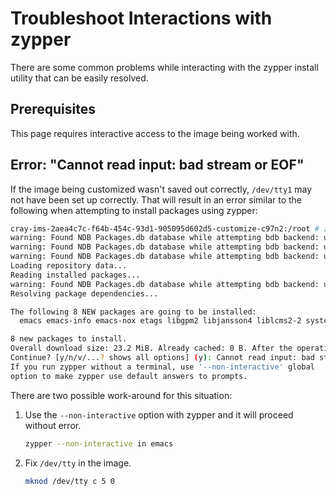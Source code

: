 # Troubleshoot Interactions with zypper

There are some common problems while interacting with the zypper install utility that can be easily resolved.

## Prerequisites

This page requires interactive access to the image being worked with.

## Error: "Cannot read input: bad stream or EOF"

If the image being customized wasn't saved out correctly, `/dev/tty1` may not have been set up
correctly. That will result in an error similar to the following when attempting to install
packages using zypper:

```bash
cray-ims-2aea4c7c-f64b-454c-93d1-905095d602d5-customize-c97n2:/root # zypper in emacs
warning: Found NDB Packages.db database while attempting bdb backend: using ndb backend.
warning: Found NDB Packages.db database while attempting bdb backend: using ndb backend.
warning: Found NDB Packages.db database while attempting bdb backend: using ndb backend.
Loading repository data...
Reading installed packages...
warning: Found NDB Packages.db database while attempting bdb backend: using ndb backend.
Resolving package dependencies...

The following 8 NEW packages are going to be installed:
  emacs emacs-info emacs-nox etags libgpm2 libjansson4 liblcms2-2 system-user-games

8 new packages to install.
Overall download size: 23.2 MiB. Already cached: 0 B. After the operation, additional 91.9 MiB will be used.
Continue? [y/n/v/...? shows all options] (y): Cannot read input: bad stream or EOF.
If you run zypper without a terminal, use '--non-interactive' global
option to make zypper use default answers to prompts.
```

There are two possible work-around for this situation:

1. Use the `--non-interactive` option with zypper and it will proceed without error.

    ```bash
    zypper --non-interactive in emacs
    ```

1. Fix `/dev/tty` in the image.

    ```bash
    mknod /dev/tty c 5 0
    ```
